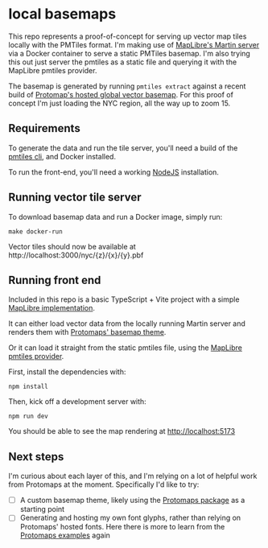 # local basemaps

This repo represents a proof-of-concept for serving up vector map tiles locally with the PMTiles format. I'm making use of [MapLibre's Martin server](https://github.com/maplibre/martin) via a Docker container to serve a static PMTiles basemap. I'm also trying this out just server the pmtiles as a static file and querying it with the MapLibre pmtiles provider.

The basemap is generated by running `pmtiles extract` against a recent build of [Protomap's hosted global vector basemap](https://maps.protomaps.com/builds/). For this proof of concept I'm just loading the NYC region, all the way up to zoom 15.

## Requirements

To generate the data and run the tile server, you'll need a build of the [pmtiles cli](https://github.com/protomaps/go-pmtiles/releases), and Docker installed.

To run the front-end, you'll need a working [NodeJS](https://nodejs.org/) installation.

## Running vector tile server

To download basemap data and run a Docker image, simply run:

```console
make docker-run
```

Vector tiles should now be available at http://localhost:3000/nyc/{z}/{x}/{y}.pbf

## Running front end 

Included in this repo is a basic TypeScript + Vite project with a simple [MapLibre implementation](https://maplibre.org/).

It can either load vector data from the locally running Martin server and renders them with [Protomaps' basemap theme](https://docs.protomaps.com/basemaps/maplibre). 

Or it can load it straight from the static pmtiles file, using the [MapLibre pmtiles provider](https://maplibre.org/maplibre-gl-js-docs/api/providers/#pmtilesprovider).

First, install the dependencies with:

```
npm install
```

Then, kick off a development server with:

```
npm run dev
```

You should be able to see the map rendering at [http://localhost:5173](http://localhost:5173)

## Next steps

I'm curious about each layer of this, and I'm relying on a lot of helpful work from Protomaps at the moment. Specifically I'd like to try:

- [ ] A custom basemap theme, likely using the [Protomaps package](https://github.com/protomaps/basemaps/tree/main/styles) as a starting point
- [ ] Generating and hosting my own font glyphs, rather than relying on Protomaps' hosted fonts. Here there is more to learn from the [Protomaps examples](https://github.com/protomaps/basemaps-assets) again
